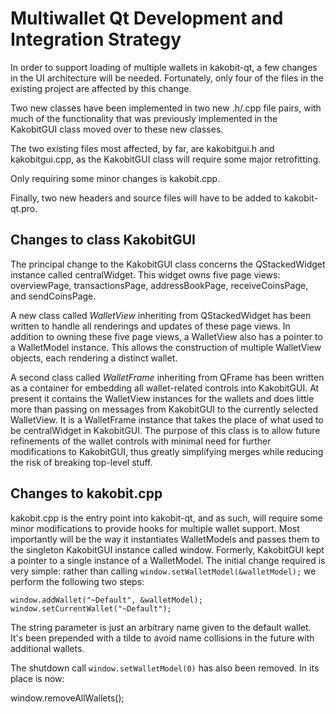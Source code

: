 Multiwallet Qt Development and Integration Strategy
===================================================

In order to support loading of multiple wallets in kakobit-qt, a few changes in the UI architecture will be needed.
Fortunately, only four of the files in the existing project are affected by this change.

Two new classes have been implemented in two new .h/.cpp file pairs, with much of the functionality that was previously
implemented in the KakobitGUI class moved over to these new classes.

The two existing files most affected, by far, are kakobitgui.h and kakobitgui.cpp, as the KakobitGUI class will require
some major retrofitting.

Only requiring some minor changes is kakobit.cpp.

Finally, two new headers and source files will have to be added to kakobit-qt.pro.

Changes to class KakobitGUI
---------------------------
The principal change to the KakobitGUI class concerns the QStackedWidget instance called centralWidget.
This widget owns five page views: overviewPage, transactionsPage, addressBookPage, receiveCoinsPage, and sendCoinsPage.

A new class called *WalletView* inheriting from QStackedWidget has been written to handle all renderings and updates of
these page views. In addition to owning these five page views, a WalletView also has a pointer to a WalletModel instance.
This allows the construction of multiple WalletView objects, each rendering a distinct wallet.

A second class called *WalletFrame* inheriting from QFrame has been written as a container for embedding all wallet-related
controls into KakobitGUI. At present it contains the WalletView instances for the wallets and does little more than passing on messages
from KakobitGUI to the currently selected WalletView. It is a WalletFrame instance
that takes the place of what used to be centralWidget in KakobitGUI. The purpose of this class is to allow future
refinements of the wallet controls with minimal need for further modifications to KakobitGUI, thus greatly simplifying
merges while reducing the risk of breaking top-level stuff.

Changes to kakobit.cpp
----------------------
kakobit.cpp is the entry point into kakobit-qt, and as such, will require some minor modifications to provide hooks for
multiple wallet support. Most importantly will be the way it instantiates WalletModels and passes them to the
singleton KakobitGUI instance called window. Formerly, KakobitGUI kept a pointer to a single instance of a WalletModel.
The initial change required is very simple: rather than calling `window.setWalletModel(&walletModel);` we perform the
following two steps:

	window.addWallet("~Default", &walletModel);
	window.setCurrentWallet("~Default");

The string parameter is just an arbitrary name given to the default wallet. It's been prepended with a tilde to avoid name collisions in the future with additional wallets.

The shutdown call `window.setWalletModel(0)` has also been removed. In its place is now:

window.removeAllWallets();
